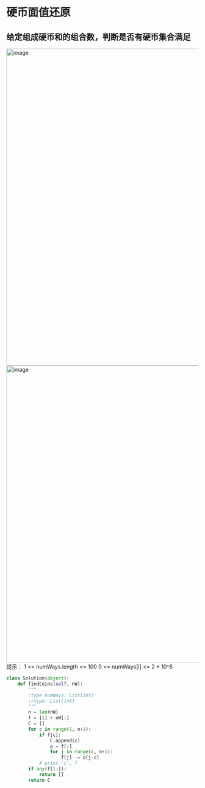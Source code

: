 # 硬币面值还原
## 给定组成硬币和的组合数，判断是否有硬币集合满足
<img width="832" alt="image" src="https://github.com/user-attachments/assets/3eaae912-53b4-42b4-baa9-ed8e99b995a9" />
<img width="780" alt="image" src="https://github.com/user-attachments/assets/6dce406f-d136-4feb-8fbf-90b83141d207" />
提示：
1 <= numWays.length <= 100
0 <= numWays[i] <= 2 * 10^8

```python
class Solution(object):
    def findCoins(self, nW):
        """
        :type numWays: List[int]
        :rtype: List[int]
        """
        n = len(nW)
        f = [1] + nW[:]
        C = []
        for c in range(1, n+1):
            if f[c]:
                C.append(c)
                o = f[:]
                for j in range(c, n+1):
                    f[j] -= o[j-c]
            # print 'c', f
        if any(f[1:]):
            return []
        return C
```
